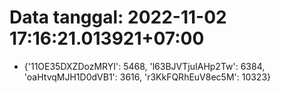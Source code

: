 # Data tanggal: 2022-11-02 17:16:21.013921+07:00

* {'11OE35DXZDozMRYI': 5468, 'l63BJVTjuIAHp2Tw': 6384, 'oaHtvqMJH1D0dVB1': 3616, 'r3KkFQRhEuV8ec5M': 10323}
